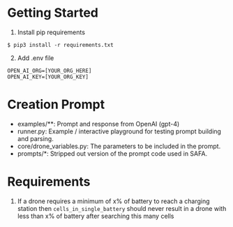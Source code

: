 # Getting Started
1. Install pip requirements
```commandline
$ pip3 install -r requirements.txt
```
2. Add .env file
```
OPEN_AI_ORG=[YOUR_ORG_HERE]
OPEN_AI_KEY=[YOUR_ORG_KEY]
```
# Creation Prompt
- examples/**: Prompt and response from OpenAI (gpt-4)
- runner.py: Example / interactive playground for testing prompt building and parsing.
- core/drone_variables.py: The parameters to be included in the prompt.
- prompts/*: Stripped out version of the prompt code used in SAFA.

# Requirements
1. If a drone requires a minimum of x% of battery to reach a charging station then `cells_in_single_battery` should never result in a drone with less than x% of battery after searching this many cells